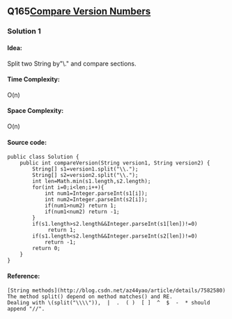 ## Q165[Compare Version Numbers](https://leetcode.com/problems/compare-version-numbers/) 

### Solution 1
#### Idea:
Split two String by"\\." and compare sections.
#### Time Complexity: 
O(n)
#### Space Complexity:
O(n)
#### Source code:
```
public class Solution {
    public int compareVersion(String version1, String version2) {
        String[] s1=version1.split("\\.");
        String[] s2=version2.split("\\.");
        int len=Math.min(s1.length,s2.length);
        for(int i=0;i<len;i++){
            int num1=Integer.parseInt(s1[i]);
            int num2=Integer.parseInt(s2[i]);
            if(num1>num2) return 1;
            if(num1<num2) return -1;
        }
        if(s1.length>s2.length&&Integer.parseInt(s1[len])!=0)
             return 1;
        if(s1.length<s2.length&&Integer.parseInt(s2[len])!=0)
            return -1;
        return 0;
    }
}
```
#### Reference:
```
[String methods](http://blog.csdn.net/az44yao/article/details/7582580)
The method split() depend on method matches() and RE.
Dealing with \(split("\\\\")),  |  .  ( )  [ ]  ^  $  -  * should append "//".

```

